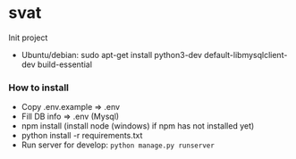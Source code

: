 # svat
Init project
- Ubuntu/debian: sudo apt-get install python3-dev default-libmysqlclient-dev build-essential

### How to install
- Copy .env.example => .env
- Fill DB info => .env (Mysql)
- npm install (install node (windows) if npm has not installed yet)
- python install -r requirements.txt
- Run server for develop:
    `python manage.py runserver`
